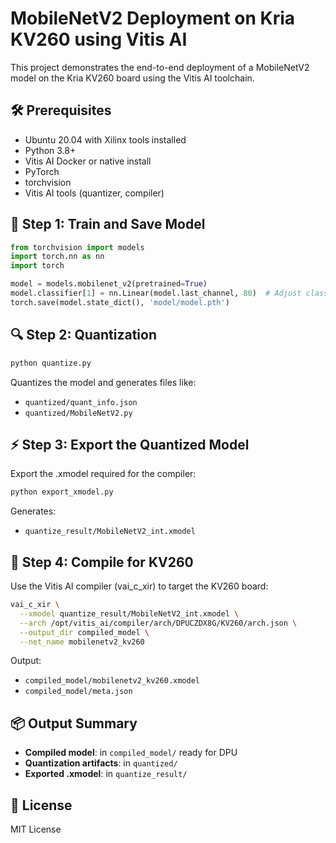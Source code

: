 # MobileNetV2 Deployment on Kria KV260 using Vitis AI

This project demonstrates the end-to-end deployment of a MobileNetV2 model on the Kria KV260 board using the Vitis AI toolchain.

## 🛠 Prerequisites

- Ubuntu 20.04 with Xilinx tools installed
- Python 3.8+
- Vitis AI Docker or native install
- PyTorch
- torchvision
- Vitis AI tools (quantizer, compiler)

## 🧪 Step 1: Train and Save Model

```python
from torchvision import models
import torch.nn as nn
import torch

model = models.mobilenet_v2(pretrained=True)
model.classifier[1] = nn.Linear(model.last_channel, 80)  # Adjust classes
torch.save(model.state_dict(), 'model/model.pth')
```

## 🔍 Step 2: Quantization

```bash
python quantize.py
```

Quantizes the model and generates files like:
- `quantized/quant_info.json`
- `quantized/MobileNetV2.py`

## ⚡ Step 3: Export the Quantized Model

Export the .xmodel required for the compiler:

```bash
python export_xmodel.py
```

Generates:
- `quantize_result/MobileNetV2_int.xmodel`

## 🎯 Step 4: Compile for KV260

Use the Vitis AI compiler (vai_c_xir) to target the KV260 board:

```bash
vai_c_xir \
  --xmodel quantize_result/MobileNetV2_int.xmodel \
  --arch /opt/vitis_ai/compiler/arch/DPUCZDX8G/KV260/arch.json \
  --output_dir compiled_model \
  --net_name mobilenetv2_kv260
```

Output:
- `compiled_model/mobilenetv2_kv260.xmodel`
- `compiled_model/meta.json`

## 📦 Output Summary

- **Compiled model**: in `compiled_model/` ready for DPU
- **Quantization artifacts**: in `quantized/`
- **Exported .xmodel**: in `quantize_result/`

## 📃 License

MIT License
